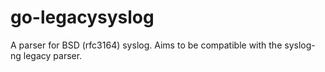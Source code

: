 # go-legacysyslog
A parser for BSD (rfc3164) syslog. Aims to be compatible with the syslog-ng legacy parser.
